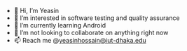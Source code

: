 - 👋 Hi, I’m Yeasin
- 👀 I’m interested in software testing and quality assurance
- 🌱 I’m currently learning Android
- 💞️ I’m not looking to collaborate on anything right now
- 📫 Reach me @yeasinhossain@iut-dhaka.edu

<!---
yeasinh/yeasinh is a ✨ special ✨ repository because its `README.md` (this file) appears on your GitHub profile.
You can click the Preview link to take a look at your changes.
--->
